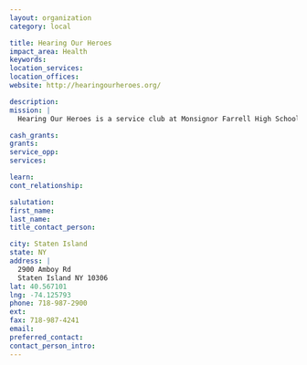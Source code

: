 ```yaml
---
layout: organization
category: local

title: Hearing Our Heroes
impact_area: Health
keywords: 
location_services: 
location_offices: 
website: http://hearingourheroes.org/

description: 
mission: |
  Hearing Our Heroes is a service club at Monsignor Farrell High School. They visit veterans at the VA Hospital in Bay Ridge Brooklyn to provide food, books, games, movies, and social interaction.

cash_grants: 
grants: 
service_opp: 
services: 

learn: 
cont_relationship: 

salutation: 
first_name: 
last_name: 
title_contact_person: 

city: Staten Island
state: NY
address: |
  2900 Amboy Rd    
  Staten Island NY 10306
lat: 40.567101
lng: -74.125793
phone: 718-987-2900
ext: 
fax: 718-987-4241
email: 
preferred_contact: 
contact_person_intro: 
---
```

